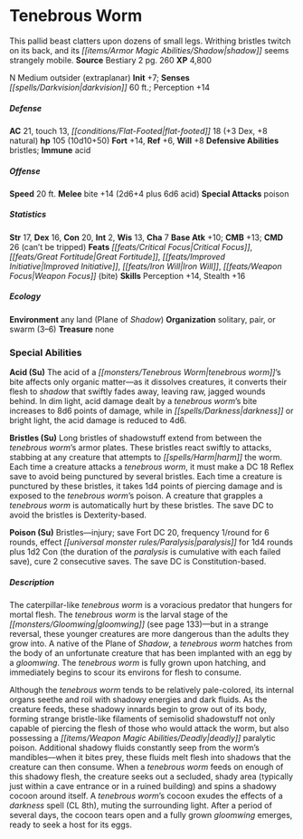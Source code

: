 ﻿---
cssclass: [monsters]
title1: Tenebrous Worm
desc_short: This pallid beast clatters upon dozens of small legs. Writhing bristles
  twitch on its back, and its shadow seems strangely mobile.
title2: Tenebrous Worm
CR: 8
sources:
- name: Bestiary 2
  page: 260
  link: http://paizo.com/pathfinderRPG/v5748btpy8hif
XP: 4800
alignment: N
size: Medium
type: outsider
subtypes:
- extraplanar
initiative:
  bonus: 7
senses:
  darkvision: 60
AC:
  AC: 21
  touch: 13
  flat_footed: 18
  components:
    dex: 3
    natural: 8
HP:
  HP: 105
  long: 10d10+50
saves:
  fort: 14
  ref: 6
  will: 8
defensive_abilities:
- bristles
immunities:
- acid
speeds:
  base: 20
attacks:
  melee:
  - - text: bite +14 (2d6+4 plus 6d6 acid)
      entries:
      - - damage: 2d6+4
        - damage: 6d6
          type: acid
      attack: bite
      bonus:
      - 14
  special:
  - poison
ability_scores:
  STR: 17
  DEX: 16
  CON: 20
  INT: 2
  WIS: 13
  CHA: 7
BAB: 10
CMB: 13
CMD: 26
CMD_other: can't be tripped
feats:
- name: Critical Focus
- name: Great Fortitude
- name: Improved Initiative
- name: Iron Will
- name: Weapon Focus (bite)
skills:
  Perception: 14
  Stealth: 16
ecology:
  environment: any land (Plane of Shadow)
  organization: solitary, pair, or swarm (3-6)
  treasure_type: none
special_abilities:
  Acid (Su): The acid of a tenebrous worm's bite affects only organic matter-as it
    dissolves creatures, it converts their flesh to shadow that swiftly fades away,
    leaving raw, jagged wounds behind. In dim light, acid damage dealt by a tenebrous
    worm's bite increases to 8d6 points of damage, while in darkness or bright light,
    the acid damage is reduced to 4d6.
  Bristles (Su): Long bristles of shadowstuff extend from between the tenebrous worm's
    armor plates. These bristles react swiftly to attacks, stabbing at any creature
    that attempts to harm the worm. Each time a creature attacks a tenebrous worm,
    it must make a DC 18 Reflex save to avoid being punctured by several bristles.
    Each time a creature is punctured by these bristles, it takes 1d4 points of piercing
    damage and is exposed to the tenebrous worm's poison. A creature that grapples
    a tenebrous worm is automatically hurt by these bristles. The save DC to avoid
    the bristles is Dexterity-based.
  Poison (Su): Bristles-injury; save Fort DC 20, frequency 1/round for 6 rounds, effect
    paralysis for 1d4 rounds plus 1d2 Con (the duration of the paralysis is cumulative
    with each failed save), cure 2 consecutive saves. The save DC is Constitution-based.
desc_long: |-
  The caterpillar-like tenebrous worm is a voracious predator that hungers for mortal flesh. The tenebrous worm is the larval stage of the gloomwing (see page 133)-but in a strange reversal, these younger creatures are more dangerous than the adults they grow into. A native of the Plane of Shadow, a tenebrous worm hatches from the body of an unfortunate creature that has been implanted with an egg by a gloomwing. The tenebrous worm is fully grown upon hatching, and immediately begins to scour its environs for flesh to consume.

  Although the tenebrous worm tends to be relatively pale-colored, its internal organs seethe and roil with shadowy energies and dark fluids. As the creature feeds, these shadowy innards begin to grow out of its body, forming strange bristle-like filaments of semisolid shadowstuff not only capable of piercing the flesh of those who would attack the worm, but also possessing a deadly paralytic poison. Additional shadowy fluids constantly seep from the worm's mandibles-when it bites prey, these fluids melt flesh into shadows that the creature can then consume. When a tenebrous worm feeds on enough of this shadowy flesh, the creature seeks out a secluded, shady area (typically just within a cave entrance or in a ruined building) and spins a shadowy cocoon around itself. A tenebrous worm's cocoon exudes the effects of a darkness spell (CL 8th), muting the surrounding light. After a period of several days, the cocoon tears open and a fully grown gloomwing emerges, ready to seek a host for its eggs.

---

# Tenebrous Worm
This pallid beast clatters upon dozens of small legs. Writhing bristles twitch on its back, and its _[[items/Armor Magic Abilities/Shadow|shadow]]_ seems strangely mobile.
**Source** Bestiary 2 pg. 260
**XP** 4,800

N Medium outsider (extraplanar)
**Init** +7; **Senses** _[[spells/Darkvision|darkvision]]_ 60 ft.; Perception +14

##### Defense

**AC** 21, touch 13, _[[conditions/Flat-Footed|flat-footed]]_ 18 (+3 Dex, +8 natural)
**hp** 105 (10d10+50)
**Fort** +14, **Ref** +6, **Will** +8
**Defensive Abilities** bristles; **Immune** acid

##### Offense
**Speed** 20 ft.
**Melee** bite +14 (2d6+4 plus 6d6 acid)
**Special Attacks** poison

##### Statistics
**Str** 17, **Dex** 16, **Con** 20, **Int** 2, **Wis** 13, **Cha** 7
**Base Atk** +10; **CMB** +13; **CMD** 26 (can’t be tripped)
**Feats** _[[feats/Critical Focus|Critical Focus]]_, _[[feats/Great Fortitude|Great Fortitude]]_, _[[feats/Improved Initiative|Improved Initiative]]_, _[[feats/Iron Will|Iron Will]]_, _[[feats/Weapon Focus|Weapon Focus]]_ (bite)
**Skills** Perception +14, Stealth +16

##### Ecology

**Environment** any land (Plane of _Shadow_)
**Organization** solitary, pair, or swarm (3–6)
**Treasure** none

### Special Abilities

**Acid (Su)** The acid of a _[[monsters/Tenebrous Worm|tenebrous worm]]_’s bite affects only organic matter—as it dissolves creatures, it converts their flesh to _shadow_ that swiftly fades away, leaving raw, jagged wounds behind. In dim light, acid damage dealt by a _tenebrous worm_’s bite increases to 8d6 points of damage, while in _[[spells/Darkness|darkness]]_ or bright light, the acid damage is reduced to 4d6.

**Bristles (Su)** Long bristles of shadowstuff extend from between the _tenebrous worm_’s armor plates. These bristles react swiftly to attacks, stabbing at any creature that attempts to _[[spells/Harm|harm]]_ the worm. Each time a creature attacks a _tenebrous worm_, it must make a DC 18 Reflex save to avoid being punctured by several bristles. Each time a creature is punctured by these bristles, it takes 1d4 points of piercing damage and is exposed to the _tenebrous worm_’s poison. A creature that grapples a _tenebrous worm_ is automatically hurt by these bristles. The save DC to avoid the bristles is Dexterity-based.

**Poison (Su)** Bristles—injury; save Fort DC 20, frequency 1/round for 6 rounds, effect _[[universal monster rules/Paralysis|paralysis]]_ for 1d4 rounds plus 1d2 Con (the duration of the _paralysis_ is cumulative with each failed save), cure 2 consecutive saves. The save DC is Constitution-based.

##### Description

The caterpillar-like _tenebrous worm_ is a voracious predator that hungers for mortal flesh. The _tenebrous worm_ is the larval stage of the _[[monsters/Gloomwing|gloomwing]]_ (see page 133)—but in a strange reversal, these younger creatures are more dangerous than the adults they grow into. A native of the Plane of _Shadow_, a _tenebrous worm_ hatches from the body of an unfortunate creature that has been implanted with an egg by a _gloomwing_. The _tenebrous worm_ is fully grown upon hatching, and immediately begins to scour its environs for flesh to consume.

Although the _tenebrous worm_ tends to be relatively pale-colored, its internal organs seethe and roil with shadowy energies and dark fluids. As the creature feeds, these shadowy innards begin to grow out of its body, forming strange bristle-like filaments of semisolid shadowstuff not only capable of piercing the flesh of those who would attack the worm, but also possessing a _[[items/Weapon Magic Abilities/Deadly|deadly]]_ paralytic poison. Additional shadowy fluids constantly seep from the worm’s mandibles—when it bites prey, these fluids melt flesh into shadows that the creature can then consume. When a _tenebrous worm_ feeds on enough of this shadowy flesh, the creature seeks out a secluded, shady area (typically just within a cave entrance or in a ruined building) and spins a shadowy cocoon around itself. A _tenebrous worm_’s cocoon exudes the effects of a _darkness_ spell (CL 8th), muting the surrounding light. After a period of several days, the cocoon tears open and a fully grown _gloomwing_ emerges, ready to seek a host for its eggs.